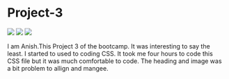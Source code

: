 # Project-3

  ![](https://img.shields.io/badge/HTML5-E34F26?style=for-the-badge&logo=html5&logoColor=white)
  ![](https://img.shields.io/badge/CSS3-1572B6?style=for-the-badge&logo=css3&logoColor=white)
  ![](https://img.shields.io/badge/Visual_Studio_Code-0078D4?style=for-the-badge&logo=visual%20studio%20code&logoColor=white)
    
    
   I am Anish.This Project 3 of the bootcamp. It was interesting to say the least. I started to used to coding CSS.
    It took me four hours to code this CSS file but it was much comfortable to code.
    The heading and image was a bit problem to allign and mangee.
